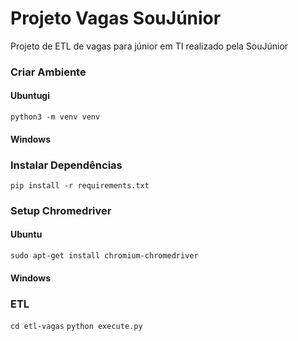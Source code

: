 # Projeto Vagas SouJúnior
Projeto de ETL de vagas para júnior em TI realizado pela SouJúnior

### Criar Ambiente
#### Ubuntugi
`python3 -m venv venv`
#### Windows


### Instalar Dependências
`pip install -r requirements.txt`

### Setup Chromedriver 
#### Ubuntu
`sudo apt-get install chromium-chromedriver` 
#### Windows

### ETL
`cd etl-vagas`
`python execute.py`